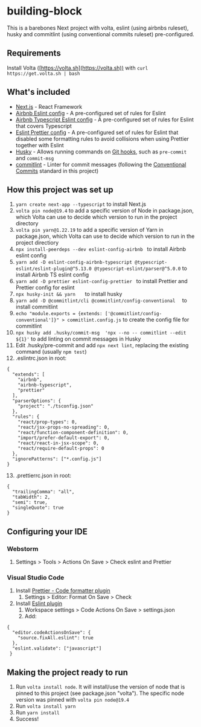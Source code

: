 # building-block

This is a barebones Next project with volta, eslint (using airbnbs ruleset), husky and commitlint (using conventional commits ruleset) pre-configured.

## Requirements[](https://)

Install Volta ([https://volta.sh](https://volta.sh)) with `curl https://get.volta.sh | bash`

## What's included

- [Next.js](https://nextjs.org) - React Framework[](https://)
- [Airbnb Eslint config](https://www.npmjs.com/package/eslint-config-airbnb) - A pre-configured set of rules for Eslint
- [Airbnb Typescript Eslint config](https://www.npmjs.com/package/eslint-config-airbnb-typescript) - A pre-configured set of rules for Eslint that covers Typescript
- [Eslint Prettier config](https://github.com/prettier/eslint-config-prettier) - A pre-configured set of rules for Eslint that disabled some formatting rules to avoid collisions when using Prettier together with Eslint
- [Husky](https://typicode.github.io/husky/#/) - Allows running commands on [Git hooks](https://git-scm.com/docs/githooks), such as `pre-commit` and `commit-msg`
- [commitlint](https://commitlint.js.org/#/) - Linter for commit messages (following the [Conventional Commits](https://www.conventionalcommits.org/en/v1.0.0/) standard in this project)

## How this project was set up

1. `yarn create next-app --typescript` to install Ne[](https://)xt.js
2. `volta pin node@19.4` to add a specific version of Node in package.json, which Volta can use to decide which version to run in the project directory
3. `volta pin yarn@1.22.19` to add a specific version of Yarn in package.json, which Volta can use to decide which version to run in the project directiory
4. `npx install-peerdeps --dev eslint-config-airbnb ` to install Airbnb eslint config
5. `yarn add -D eslint-config-airbnb-typescript @typescript-eslint/eslint-plugin@^5.13.0
   @typescript-eslint/parser@^5.0.0` to install Airbnb TS eslint config
6. `yarn add -D prettier eslint-config-prettier ` to install Prettier and Prettier config for eslint
7. `npx husky-init && yarn   ` to install husky
8. `yarn add -D @commitlint/cli @commitlint/config-conventional  ` to install commitlint
9. `echo "module.exports = {extends: ['@commitlint/config-conventional']}" > commitlint.config.js` to create the config file for commitlint
10. `npx husky add .husky/commit-msg  'npx --no -- commitlint --edit ${1}'` to add linting on commit messages in Husky
11. Edit .husky/pre-commit and add `npx next lint`, replacing the existing command (usually `npm test`)
12. .eslintrc.json in root:

```
{
  "extends": [
    "airbnb",
    "airbnb-typescript",
    "prettier"
  ],
  "parserOptions": {
    "project": "./tsconfig.json"
  },
  "rules": {
    "react/prop-types": 0,
    "react/jsx-props-no-spreading": 0,
    "react/function-component-definition": 0,
    "import/prefer-default-export": 0,
    "react/react-in-jsx-scope": 0,
    "react/require-default-props": 0
  },
  "ignorePatterns": ["*.config.js"]
}
```

13. .prettierrc.json in root:

```
{
  "trailingComma": "all",
  "tabWidth": 2,
  "semi": true,
  "singleQuote": true
}

```

## Configuring your IDE

### Webstorm

1. Settings > Tools > Actions On Save > Check eslint and Prettier

### Visual Studio Code

1. Install [Prettier - Code formatter plugin](https://marketplace.visualstudio.com/items?itemName=esbenp.prettier-vscode)
   1. Settings > Editor: Format On Save > Check
2. Install [Eslint plugin](https://marketplace.visualstudio.com/items?itemName=dbaeumer.vscode-eslint)
   1. Workspace settings > Code Actions On Save > settings.json
   2. Add:

```
{
  "editor.codeActionsOnSave": {
    "source.fixAll.eslint": true
  },
  "eslint.validate": ["javascript"]
 }
```

## Making the project ready to run

1. Run `volta install node`. It will install/use the version of node that is pinned to this project (see package.json "volta"). The specific node version was pinned with `volta pin node@19.4`
2. Run `volta install yarn`
3. Run `yarn install`
4. Success!

